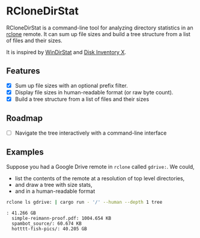 # RCloneDirStat

RCloneDirStat is a command-line tool for analyzing directory statistics in an [rclone](https://rclone.org/) remote. It can sum up file sizes and build a tree structure from a list of files and their sizes.

It is inspired by [WinDirStat](https://windirstat.net/) and [Disk Inventory X](https://www.derlien.com/).

## Features

-   [x] Sum up file sizes with an optional prefix filter.
-   [x] Display file sizes in human-readable format (or raw byte count).
-   [x] Build a tree structure from a list of files and their sizes

## Roadmap

-   [ ] Navigate the tree interactively with a command-line interface

## Examples

Suppose you had a Google Drive remote in `rclone` called `gdrive:`. We could,

-   list the contents of the remote at a resolution of top level directories,
-   and draw a tree with size stats,
-   and in a human-readable format

```bash
rclone ls gdrive: | cargo run - '/' --human --depth 1 tree
```

```
: 41.266 GB
  simple-reimann-proof.pdf: 1004.654 KB
  spambot_source/: 60.674 KB
  hotttt-fish-pics/: 40.205 GB
```
